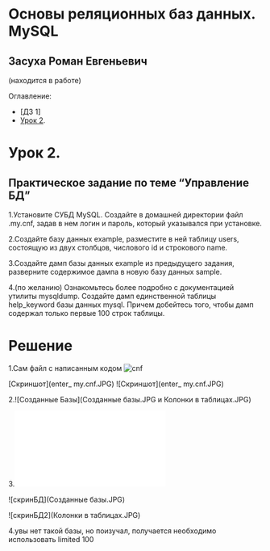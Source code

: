# Основы реляционных баз данных. MySQL
## Засуха Роман Евгеньевич
(находится в работе)

Оглавление:
- [ДЗ 1]
- [Урок 2](#Урок-2).


# Урок 2.
## Практическое задание по теме “Управление БД”

1.Установите СУБД MySQL. Создайте в домашней директории файл .my.cnf, задав в нем логин и пароль, который указывался при установке.

2.Создайте базу данных example, разместите в ней таблицу users, состоящую из двух столбцов, числового id и строкового name.

3.Создайте дамп базы данных example из предыдущего задания, разверните содержимое дампа в новую базу данных sample.

4.(по желанию) Ознакомьтесь более подробно с документацией утилиты mysqldump. Создайте дамп единственной таблицы help_keyword базы данных mysql. Причем добейтесь того, чтобы дамп содержал только первые 100 строк таблицы.

# Решение

1.Сам файл с написанным кодом
![cnf](.my.cnf)

[Скриншот](enter_ my.cnf.JPG)
![Скриншот](enter_ my.cnf.JPG)



2.![Созданные Базы](Созданные базы.JPG и Колонки в таблицах.JPG)

3.![скрипт дампа](example.sql)

![скринБД](Созданные базы.JPG)  

![скринБД2](Колонки в таблицах.JPG)

4.увы нет такой базы, но поизучал, получается необходимо использовать limited 100

